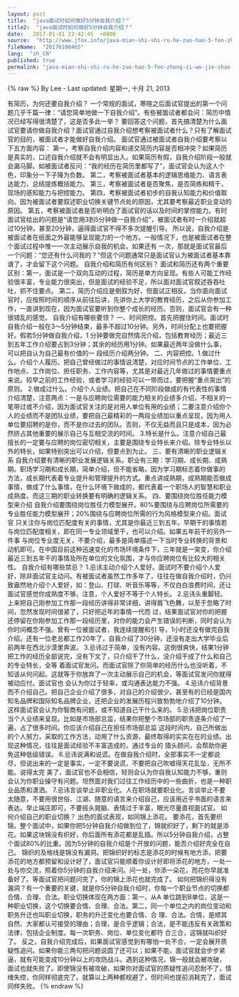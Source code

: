 ```yaml
---
layout: post
title:  "java面试时如何做好5分钟自我介绍？"
title2:  "java面试时如何做好5分钟自我介绍？"
date:   2017-01-01 23:42:45  +0800
source:  "http://www.jfox.info/java-mian-shi-shi-ru-he-zuo-hao-5-fen-zhong-zi-wo-jie-shao.html"
fileName:  "20170100465"
lang:  "zh_CN"
published: true
permalink: "java-mian-shi-shi-ru-he-zuo-hao-5-fen-zhong-zi-wo-jie-shao.html"
---
```

{% raw %}
By Lee - Last updated: 星期一, 十月 21, 2013

有简历，为何还要自我介绍？
一个常规的面试，寒暄之后面试官提出的第一个问题几乎千篇一律：“请您简单地做一下自我介绍”。有些被面试者都会问：简历中情况已经写得很清楚了，这是否多此一举？
要回答这个问题，首先搞清楚为什么面试官要请你做自我介绍？面试官通过自我介绍想考察被面试者什么？只有了解面试官的目的，被面试者才能做好自我介绍。
面试官通过被面试者自我介绍要考察以下五方面内容：
第一，考察自我介绍内容和递交简历内容是否相冲突？如果简历是真实的，口述自我介绍就不会有明显出入。如果简历有假，自我介绍阶段一般就会漏马脚。如被面试者反问：“我的经历在简历里都写了”，面试官会认为这人个色，印象分一下子降为负数。
第二，考察被面试者基本的逻辑思维能力、语言表达能力，总结提炼概括能力。
第三，考察被面试者是否聚焦，是否简练和精干，现场的感知能力与把控能力。
第四，考察被面试者初步的自我认知能力和价值取向。因为被面试者要叙述职业切换关键节点处的原因，尤其要考察最近职业变动的原因。
第五，考察被面试者是否听明白了面试官的话以及时间的掌控能力。有时面试官给出的问题是“请您用3到5分钟做一自我介绍”，被面试者有时一介绍就超过10分钟，甚至20分钟，逼得面试官不得不多次提醒引导。
所以说，自我介绍是被面试者在纸面之外最能够呈现能力的一个地方。一般情况下，也是被面试者在整个面试过程中惟一一次主动展示自我的机会。如果还有 一次，那就是面试官最后一个问题：“您还有什么问我的？”但这个问题通常只是面试官认为被面试者基本靠谱了，才会留下这个问题。
自我介绍和简历有何区别？
面试和简历还有两个重要区别：第一，面试是一个双向互动的过程，简历是单方向呈现。有些人可能工作经验很丰富，专业能力很突出，但是面试的经验不足，所以面对面试官叙述吞吞吐吐，抓不住要点。
第二，简历介绍应是倒叙为好，但面试正相反。当你面向面试官时，应按照时间的顺序从前往后讲，先讲你上大学的教育经历，之后从你参加工作，一直讲到现在，因为面试官要听到你整个成长的经历。否则，面试官会有一种很错乱的感觉。
自我介绍有哪些要领？
一、时间把控。首先把握住时间。面试时自我介绍一般在3～5分钟结束，最多不超过10分钟。另外，时间分配上也要把握好。假若5分钟做自我介绍，1 分钟要做完自然情况介绍，包括教育经历；最近三到五年工作介绍要占到3分钟；其余的经历用1分钟。如果最近两年没做什么事，可以把自认为自己最有价值的一 段经历介绍两分钟。
二、内容把控。1.做过什么。介绍个人履历。把自己曾经做过的事情说清楚，对应时间节点的工作单位、工作地点、工作岗位、担任职务、工作内容等，尤其是对最近几年做过的事情要重点来说。较早之前的工作经验，或者学习的经验可以一带而过，要把握“重点突出”的原则。
2.做成过什么。介绍个人业绩。把自己在不同阶段做成的有代表性的事情介绍清楚，注意两点：一是与应聘岗位需要的能力相关的业绩多介绍，不相关的一 笔带过或不介绍，因为面试官关注的是对用人单位有用的业绩；二要注意介绍你个人的业绩而不是团队业绩，要把自己最精彩的一两段业绩加以重点呈现，因为用人 单位要招聘的是你，而不是你过去的团队。否则，不仅无益而且只是成本，因为必然挤占其他重要的展示自己与互相交流的时间。
3.特长是什么。注意介绍自己最擅长的一定要与应聘的岗位密切相关，主要是围绕专业特长来介绍。除专业特长以外的特长，如果特别突出可以介绍，但要点到为止。
三、要有清晰的职业逻辑关系
自我介绍要有清晰的职业发展逻辑关系。职业有三期：学习期、成长期、成熟期。职场学习期和成长期，简单介绍，但不能省略，因为学习期标志着你做事的 方法，成长期代表着专业提升和管理提升的方式。重点讲成熟期，成熟期能否做成事情，做成了什么事情，在什么环境下做成的，都代表着一个职场人的智慧和职业 成熟度。而这三期的职业转换要有明确的逻辑关系。
四、要围绕岗位胜任能力模型来介绍
自我介绍要围绕岗位胜任力模型展开。80%要围绕与应聘岗位所需要的专业胜任能力模型展开；20%围绕与应聘岗位所需的行为风格模型来介绍。面试官 只关注你与岗位匹配度有关的事情，尤其是你最近三到五年。早期干的事情若与岗位匹配度相关，即在同一专业领域里干，也可以介绍。如果五年前干的另外一件事 与岗位专业度无关，不要介绍，最多是简单描述一下当时专业转换的背景和动机即可。在中国目前这种迅速变化的市场环境条件下，三年就是一突变，你介绍最近三到五年干的事情及所在单位的文化氛围，才与你应聘岗位有比较大的相关性。
自我介绍有哪些禁忌？
1.忌讳主动介绍个人爱好。面试时不要介绍个人爱好，除非面试官主动问。有被面试者虽然工作多年了，往往在做自我介绍时，仍兴致盎然地介绍个人爱好，如：登山、打球、听音乐等等，不仅白白浪费时间，还让面试官感觉你成熟度不够。注意，个人爱好不等于个人特长。
2.忌讳头重脚轻。上来把自己刚参加工作那一段经历讲得非常详细，讲得眉飞色舞，以至于忽略了时间，忽然发现时间很紧了，只好把近年的事情一代而 过，结果面试官对你的把握还停留在你刚参加工作那一段经历里，对你的能力会产生错误的判断，同时会认为你时间概念不强。曾有一位被面试者，我连续提醒和引 导，1小时还没有做完自我介绍。还有一位老总都工作20年了，自我介绍了30分钟，还没有走出大学毕业后前两年在西北沙漠里奔波。
3.忌讳过于简单，没有内容。这倒很爽快，结果1分钟把工作的经历全部说完，没有下文了，只介绍干了什么，没介绍干成了什么和自己的专业特长，全等 着面试官发问。而面试官除了你简单的经历什么也没听着，不知该从何问起。这就等于你放弃了一次主动展示自己的机会，等面试官发问你就得被动应付。面试官也 会认为你过于轻率，或沟通表达能力不强。
4.忌讳介绍背景而不介绍自己。把自己企业介绍了很多，对自己的介绍很少。甚至有的已经是国内知名品牌和国际知名品牌企业，还把企业的发展历程兴致勃勃地介绍了10分钟。这样面试官会认为你智商有问题，或不知道自己干什么来的。
5.忌讳把岗位职责当个人业绩来呈现。比如是市场部总监，结果你把整个市场部的职责逐条介绍了一遍，占了很多时间。你应该介绍自己在担任市场部总监 这段时间内，自己所做出的个人努力，采取的工作方法，动用了什么资源，最终取得的实实在在的业绩。出现这种情况，往往是面试经验不丰富造成的，通过专业的 猎头顾问，会帮助你避免这种低级错误。
6.忌讳说满和说谎。在做自我介绍时，全部事实不一定都说尽，但说出来的一定是事实，一定不要说谎，不要把自己吹嘘得天花乱坠，无所不能。说得太完 美了，面试官也不会相信，轻则会认为你自我认知能力不够，重则会认为你职业操守有问题。坦然面对我们过往工作经历中的一些曲折，也是一种职业品质和潇洒。
7.忌讳言谈举止非职业化。人在职场就要职业化。言谈举止不要太随意，不要用很世俗、江湖、随意的语言来介绍自己，应该用近乎书面的语言来表达。举止端庄即可，不要摇头晃脑、表情过于丰富，眼光尽量直视面试官。
如何介绍自己的职业切换？
出色的面试表现，如同锦上添花。
要添花，首先要织锦。整个面试中，如果你把5分钟自我介绍做到位了，锦就织好了，剩下的就是添花。如果这块锦没有织好，你后面所有添花都是乱插。所以5分钟自我介绍，占整个面试80%的比重。因为5分钟的自我介绍是个开放的问题，能否介绍好完全在自己。
锦织的及格线是锦没有漏洞。把锦织好的标志是添花的时候有地方添，把要添花的地方都预留和设计好了，面试官只能顺着你设计好即将添花的地方，一处一 处与你交流，照着你5分钟的自我介绍来问。问一处，你添一朵花，而花你早就准备好了。等面试官把问题问完了，你的锦上添花也就完成了。
如何把锦织得没有漏洞？有一个重要的关键，就是你5分钟自我介绍时，你每一个职业节点的切换都合情、合理、合法。职业切换体现在两方面：第一，从A 单位跳到B单位，这是一种职业切换，这个切换要合情、合理、合法。第二，同一个单位之内的岗位变动和职务升迁也叫职业切换，职务的升迁变化也要合情、合 理、合法。合情，是顺其自然、大家都认可接受的理由；合理，是合乎逻辑；合法，是不能违反有关政策和法律，包括企业制度。每一次职务、岗位、单位变化都符 合三合，这锦就叫织好了。
反之，自我介绍完成后，如果面试官感觉到有哪怕一处不合，一定会展开质疑性追问。如果你能三两句把问题说圆了还可以；如果不能，面试官就会步步紧 逼，就有可能变成10分钟以上的攻防战斗。遇到这种情况，锦一般就会被攻破，面试也就失败了。即使锦没有被攻破，如果你对面试官的质疑性追问忍耐不了，情 绪失控，你同样彻底完了。就算以上两种都规避了，但时间也提前消耗完了，面试同样失败。
{% endraw %}

